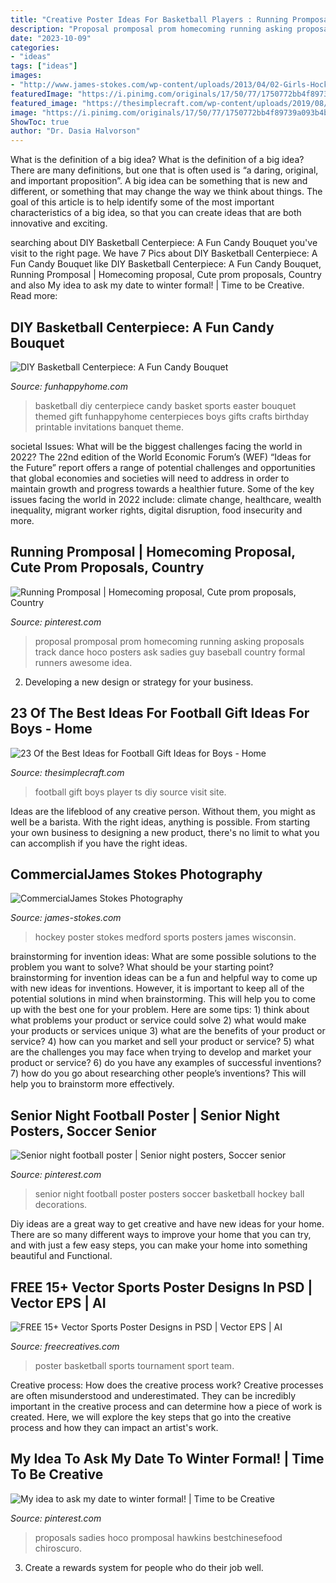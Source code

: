 ```yaml
---
title: "Creative Poster Ideas For Basketball Players : Running Promposal"
description: "Proposal promposal prom homecoming running asking proposals track dance hoco posters ask sadies guy baseball country formal runners awesome idea"
date: "2023-10-09"
categories:
- "ideas"
tags: ["ideas"]
images:
- "http://www.james-stokes.com/wp-content/uploads/2013/04/02-Girls-Hockey-Poster-Ideas-Medford-Wisconsin-James-Stokes-Photography.jpg"
featuredImage: "https://i.pinimg.com/originals/17/50/77/1750772bb4f89739a093b4b2f7307457.jpg"
featured_image: "https://thesimplecraft.com/wp-content/uploads/2019/08/football-gift-ideas-for-boys-luxury-best-25-football-player-ts-ideas-on-pinterest-of-football-gift-ideas-for-boys.jpg"
image: "https://i.pinimg.com/originals/17/50/77/1750772bb4f89739a093b4b2f7307457.jpg"
ShowToc: true
author: "Dr. Dasia Halvorson"
---
```



What is the definition of a big idea?
What is the definition of a big idea? There are many definitions, but one that is often used is “a daring, original, and important proposition”. A big idea can be something that is new and different, or something that may change the way we think about things. The goal of this article is to help identify some of the most important characteristics of a big idea, so that you can create ideas that are both innovative and exciting.

	

		
searching about DIY Basketball Centerpiece: A Fun Candy Bouquet you've visit to the right page. We have 7 Pics about DIY Basketball Centerpiece: A Fun Candy Bouquet like DIY Basketball Centerpiece: A Fun Candy Bouquet, Running Promposal | Homecoming proposal, Cute prom proposals, Country and also My idea to ask my date to winter formal! | Time to be Creative. Read more:
		
    
## DIY Basketball Centerpiece: A Fun Candy Bouquet

<img loading=lazy src="https://funhappyhome.com/wp-content/uploads/2016/03/DIY-Basketball-Centerpiece-from-FunHappyHome.com_-714x1024.jpg" onerror="this.onerror=null;this.src='https://tse4.mm.bing.net/th?id=OIP.1z-CD9rrzEdXXaBAfn7NvwHaKn&amp;pid=15.1';" alt="DIY Basketball Centerpiece: A Fun Candy Bouquet">

_Source: funhappyhome.com_

>basketball diy centerpiece candy basket sports easter bouquet themed gift funhappyhome centerpieces boys gifts crafts birthday printable invitations banquet theme. 

	

societal Issues: What will be the biggest challenges facing the world in 2022?
The 22nd edition of the World Economic Forum’s (WEF) “Ideas for the Future” report offers a range of potential challenges and opportunities that global economies and societies will need to address in order to maintain growth and progress towards a healthier future. Some of the key issues facing the world in 2022 include: climate change, healthcare, wealth inequality, migrant worker rights, digital disruption, food insecurity and more.

    
## Running Promposal | Homecoming Proposal, Cute Prom Proposals, Country

<img loading=lazy src="https://i.pinimg.com/736x/a5/fa/a1/a5faa15c12f659517203c67fcc297968--running-promposal-homecoming-proposal.jpg" onerror="this.onerror=null;this.src='https://tse2.mm.bing.net/th?id=OIP.wGjq09eNmEHIC_cjm1GuFgHaJ3&amp;pid=15.1';" alt="Running Promposal | Homecoming proposal, Cute prom proposals, Country">

_Source: pinterest.com_

>proposal promposal prom homecoming running asking proposals track dance hoco posters ask sadies guy baseball country formal runners awesome idea. 

	

2. Developing a new design or strategy for your business.

    
## 23 Of The Best Ideas For Football Gift Ideas For Boys - Home

<img loading=lazy src="https://thesimplecraft.com/wp-content/uploads/2019/08/football-gift-ideas-for-boys-luxury-best-25-football-player-ts-ideas-on-pinterest-of-football-gift-ideas-for-boys.jpg" onerror="this.onerror=null;this.src='https://tse3.mm.bing.net/th?id=OIP.HDNXjBLO3LhP9lfhZeeVYgHaJ3&amp;pid=15.1';" alt="23 Of the Best Ideas for Football Gift Ideas for Boys - Home">

_Source: thesimplecraft.com_

>football gift boys player ts diy source visit site. 

	

Ideas are the lifeblood of any creative person. Without them, you might as well be a barista. With the right ideas, anything is possible. From starting your own business to designing a new product, there's no limit to what you can accomplish if you have the right ideas.

    
## CommercialJames Stokes Photography

<img loading=lazy src="http://www.james-stokes.com/wp-content/uploads/2013/04/02-Girls-Hockey-Poster-Ideas-Medford-Wisconsin-James-Stokes-Photography.jpg" onerror="this.onerror=null;this.src='https://tse4.mm.bing.net/th?id=OIP.UtiNm451SvhbUDYiHZDVeAHaLB&amp;pid=15.1';" alt="CommercialJames Stokes Photography">

_Source: james-stokes.com_

>hockey poster stokes medford sports posters james wisconsin. 

	

brainstorming for invention ideas: What are some possible solutions to the problem you want to solve? What should be your starting point?
brainstorming for invention ideas can be a fun and helpful way to come up with new ideas for inventions. However, it is important to keep all of the potential solutions in mind when brainstorming. This will help you to come up with the best one for your problem. Here are some tips: 1) think about what problems your product or service could solve 2) what would make your products or services unique 3) what are the benefits of your product or service? 4) how can you market and sell your product or service? 5) what are the challenges you may face when trying to develop and market your product or service? 6) do you have any examples of successful inventions? 7) how do you go about researching other people’s inventions? This will help you to brainstorm more effectively.

    
## Senior Night Football Poster | Senior Night Posters, Soccer Senior

<img loading=lazy src="https://i.pinimg.com/originals/17/50/77/1750772bb4f89739a093b4b2f7307457.jpg" onerror="this.onerror=null;this.src='https://tse1.mm.bing.net/th?id=OIP.yBqI-S2WO76tLT_dSF6FSAHaKo&amp;pid=15.1';" alt="Senior night football poster | Senior night posters, Soccer senior">

_Source: pinterest.com_

>senior night football poster posters soccer basketball hockey ball decorations. 

	

Diy ideas are a great way to get creative and have new ideas for your home. There are so many different ways to improve your home that you can try, and with just a few easy steps, you can make your home into something beautiful and Functional.

    
## FREE 15+ Vector Sports Poster Designs In PSD | Vector EPS | AI

<img loading=lazy src="https://images.freecreatives.com/wp-content/uploads/2015/09/basketball-tournament-poster.jpg" onerror="this.onerror=null;this.src='https://tse3.mm.bing.net/th?id=OIP.Otv1jtrzBdxLYCfHjlUDugHaKx&amp;pid=15.1';" alt="FREE 15+ Vector Sports Poster Designs in PSD | Vector EPS | AI">

_Source: freecreatives.com_

>poster basketball sports tournament sport team. 

	

Creative process: How does the creative process work?
Creative processes are often misunderstood and underestimated. They can be incredibly important in the creative process and can determine how a piece of work is created. Here, we will explore the key steps that go into the creative process and how they can impact an artist's work.

    
## My Idea To Ask My Date To Winter Formal! | Time To Be Creative

<img loading=lazy src="https://s-media-cache-ak0.pinimg.com/736x/ac/99/e7/ac99e72b17ddcbaae5e17a723703ea08.jpg" onerror="this.onerror=null;this.src='https://tse1.mm.bing.net/th?id=OIP.yyXcmoDoG0tIKpumBzPahAHaJ3&amp;pid=15.1';" alt="My idea to ask my date to winter formal! | Time to be Creative">

_Source: pinterest.com_

>proposals sadies hoco promposal hawkins bestchinesefood chiroscuro. 

	

3. Create a rewards system for people who do their job well.

